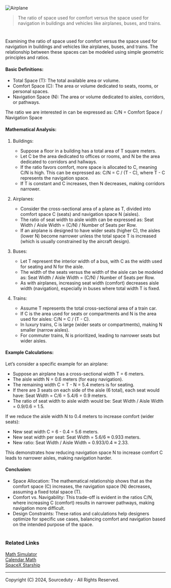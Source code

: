 ![Airplane](https://github.com/user-attachments/assets/926d9598-d8c0-4563-a483-e8b37ce63634)

> The ratio of space used for comfort versus the space used for navigation in buildings and vehicles like airplanes, buses, and trains. 

#

Examining the ratio of space used for comfort versus the space used for navigation in buildings and vehicles like airplanes, buses, and trains. The relationship between these spaces can be modeled using simple geometric principles and ratios.

#### Basic Definitions:

- Total Space (T): The total available area or volume.
- Comfort Space (C): The area or volume dedicated to seats, rooms, or personal spaces.
- Navigation Space (N): The area or volume dedicated to aisles, corridors, or pathways.

The ratio we are interested in can be expressed as:
C/N = Comfort Space / Navigation Space

#### Mathematical Analysis:

1. Buildings:
   - Suppose a floor in a building has a total area of T square meters.
   - Let C be the area dedicated to offices or rooms, and N be the area dedicated to corridors and hallways.
   - If the ratio favors comfort, more space is allocated to C, meaning C/N is high. This can be expressed as:
     C/N = C / (T - C), where T - C represents the navigation space.
   - If T is constant and C increases, then N decreases, making corridors narrower.

2. Airplanes:
   - Consider the cross-sectional area of a plane as T, divided into comfort space C (seats) and navigation space N (aisles).
   - The ratio of seat width to aisle width can be expressed as:
     Seat Width / Aisle Width = (C/N) / Number of Seats per Row.
   - If an airplane is designed to have wider seats (higher C), the aisles (lower N) become narrower unless the total space T is increased (which is usually constrained by the aircraft design).

3. Buses:
   - Let T represent the interior width of a bus, with C as the width used for seating and N for the aisle.
   - The width of the seats versus the width of the aisle can be modeled as:
     Seat Width / Aisle Width = (C/N) / Number of Seats per Row.
   - As with airplanes, increasing seat width (comfort) decreases aisle width (navigation), especially in buses where total width T is fixed.

4. Trains:
   - Assume T represents the total cross-sectional area of a train car.
   - If C is the area used for seats or compartments and N is the area used for aisles:
     C/N = C / (T - C).
   - In luxury trains, C is large (wider seats or compartments), making N smaller (narrow aisles).
   - For commuter trains, N is prioritized, leading to narrower seats but wider aisles.

#### Example Calculations:

Let’s consider a specific example for an airplane:

- Suppose an airplane has a cross-sectional width T = 6 meters.
- The aisle width N = 0.6 meters (for easy navigation).
- The remaining width C = T - N = 5.4 meters is for seating.
- If there are 3 seats on each side of the aisle (6 total), each seat would have:
  Seat Width = C/6 = 5.4/6 = 0.9 meters.
- The ratio of seat width to aisle width would be:
  Seat Width / Aisle Width = 0.9/0.6 = 1.5.

If we reduce the aisle width N to 0.4 meters to increase comfort (wider seats):

- New seat width C = 6 - 0.4 = 5.6 meters.
- New seat width per seat:
  Seat Width = 5.6/6 ≈ 0.933 meters.
- New ratio:
  Seat Width / Aisle Width = 0.933/0.4 ≈ 2.33.

This demonstrates how reducing navigation space N to increase comfort C leads to narrower aisles, making navigation harder.

#### Conclusion:

- Space Allocation: The mathematical relationship shows that as the comfort space (C) increases, the navigation space (N) decreases, assuming a fixed total space (T).
- Comfort vs. Navigability: This trade-off is evident in the ratios C/N, where increasing C (comfort) results in narrower pathways, making navigation more difficult.
- Design Constraints: These ratios and calculations help designers optimize for specific use cases, balancing comfort and navigation based on the intended purpose of the space.

#
### Related Links

[Math Simulator](https://github.com/sourceduty/Math_Simulator)
<br>
[Calendar Math](https://github.com/sourceduty/Calendar_Math)
<br>
[SpaceX Starship](https://github.com/sourceduty/SpaceX_Starship)

***
Copyright (C) 2024, Sourceduty - All Rights Reserved.
